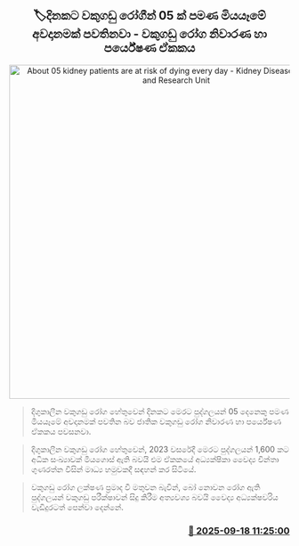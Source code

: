 <p align='center'><b><h2 align='center' title='About 05 kidney patients are at risk of dying every day - Kidney Disease Prevention and Research Unit'>🏷දිනකට වකුගඩු රෝගීන් 05 ක් පමණ මියයෑමේ අවදානමක් පවතිනවා - වකුගඩු රෝග නිවාරණ හා පර්යේෂණ ඒකකය</h2></b></p>
<p align='center'><img src='https://helakuru.sgp1.cdn.digitaloceanspaces.com/esana/images/lib/kidney-patients.jpg' width='600' alt='About 05 kidney patients are at risk of dying every day - Kidney Disease Prevention and Research Unit'></p>

> දිගුකාලීන වකුගඩු රෝග හේතුවෙන් දිනකට මෙරට පුද්ගලයන් 05 දෙනෙකු පමණ මියයෑමේ අවදානමක් පවතින බව ජාතික වකුගඩු රෝග නිවාරණ හා පර්යේෂණ ඒකකය පවසනවා.

> දිගුකාලීන වකුගඩු රෝග හේතුවෙන්, 2023 වසරේදී මෙරට පුද්ගලයන් 1,600 කට අධික සංඛ්‍යාවක් මියගොස් ඇති බවයි එම ඒකකයේ අධ්‍යක්ෂිකා වෛද්‍ය චින්තා ගුණරත්න විසින් මාධ්‍ය හමුවකදී සඳහන් කර සිටියේ.

> වකුගඩු රෝග ලක්ෂණ ප්‍රමාද වී මතුවන බැවින්, බෝ නොවන රෝග ඇති පුද්ගලයන් වකුගඩු පරීක්ෂාවන් සිදු කිරීම අත්‍යවශ්‍ය බවයි වෛද්‍ය අධ්‍යක්ෂවරිය වැඩිදුරටත් පෙන්වා දෙන්නේ.



<h3 align='right'><a href='https://www.helakuru.lk/esana/p/113739/'>📅 2025-09-18 11:25:00</a></h3>

